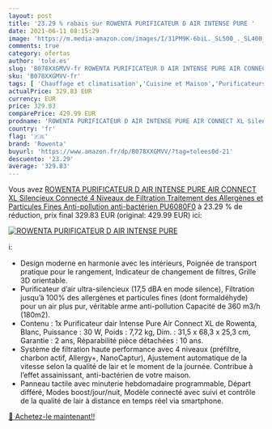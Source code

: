 ```yaml
---
layout: post
title: '23.29 % rabais sur ROWENTA PURIFICATEUR D AIR INTENSE PURE '
date: 2021-06-11 08:15:29
image: 'https://m.media-amazon.com/images/I/31PM9K-6biL._SL500_._SL400_.jpg'
comments: true
category: ofertas
author: 'tole.es'
slug: 'B078XXGMVV-fr ROWENTA PURIFICATEUR D AIR INTENSE PURE AIR CONNECT XL...'
sku: 'B078XXGMVV-fr'
tags: [ 'Chauffage et climatisation','Cuisine et Maison','Purificateurs dair','rowenta', ]
actualPrice: 329.83 EUR
currency: EUR
price: 329.83
comparePrice: 429.99 EUR
prodname: 'ROWENTA PURIFICATEUR D AIR INTENSE PURE AIR CONNECT XL Silencieux  Connecté  4 Niveaux de Filtration  Traitement des Allergènes et Particules Fines  Anti-pollution anti-bactérien PU6080F0'
country: 'fr'
flag: '🇫🇷'
brand: 'Rowenta'
buyurl: 'https://www.amazon.fr/dp/B078XXGMVV/?tag=tolees0d-21'
descuento: '23.29'
average: '329.83'
---
```


Vous avez [ROWENTA PURIFICATEUR D AIR INTENSE PURE AIR CONNECT XL Silencieux  Connecté  4 Niveaux de Filtration  Traitement des Allergènes et Particules Fines  Anti-pollution anti-bactérien PU6080F0](https://www.amazon.fr/dp/B078XXGMVV/?tag=tolees0d-21)  à  23.29 % de réduction, prix final  329.83 EUR (original: 429.99 EUR) ici:

[![ROWENTA PURIFICATEUR D AIR INTENSE PURE ](https://m.media-amazon.com/images/I/31PM9K-6biL._SL500_._SL400_.jpg)](https://www.amazon.fr/dp/B078XXGMVV/?tag=tolees0d-21)

ℹ️:

- Design moderne en harmonie avec les intérieurs, Poignée de transport pratique pour le rangement, Indicateur de changement de filtres, Grille 3D orientable.
- Purificateur d’air ultra-silencieux (17,5 dBA en mode silence), Filtration jusqu’à 100% des allergènes et particules fines (dont formaldéhyde) pour un air plus pur, véritable arme anti-pollution Capacité de 360 m3/h (180m2).
- Contenu : 1x Purificateur dair Intense Pure Air Connect XL de Rowenta, Blanc, Puissance : 30 W, Poids : 7,72 kg, Dim. : 31,5 x 68,3 x 25,3 cm, Garantie : 2 ans, Réparabilité pièce détachées : 10 ans.
- Système de filtration haute performance avec 4 niveaux (préfiltre, charbon actif, Allergy+, NanoCaptur), Ajustement automatique de la vitesse selon la qualité de lair et le moment de la journée. Contribue à l’effet assainissant, anti-bactérien de votre maison.
- Panneau tactile avec minuterie hebdomadaire programmable, Départ différé, Modes boost/jour/nuit, Modèle connecté avec suivi et contrôle de la qualité de lair à distance en temps réel via smartphone.

[🛒 Achetez-le maintenant!!](https://www.amazon.fr/dp/B078XXGMVV/?tag=tolees0d-21)
